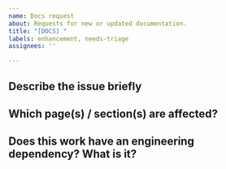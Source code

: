 ```yaml
---
name: Docs request
about: Requests for new or updated documentation.
title: "[DOCS] "
labels: enhancement, needs-triage
assignees: ''

---
```


## Describe the issue briefly

<!-- Include as much useful context as you can. -->

## Which page(s) / section(s) are affected?

<!-- Provide links to individual pages or sections of the documentation that should be updated, or where a new topic could be placed. -->

## Does this work have an engineering dependency? What is it?

<!-- Does this work have any dependencies on ongoing Open 3D Engine work? If it does, link to Issues, PRs, RFCs, or other materials here. -->
